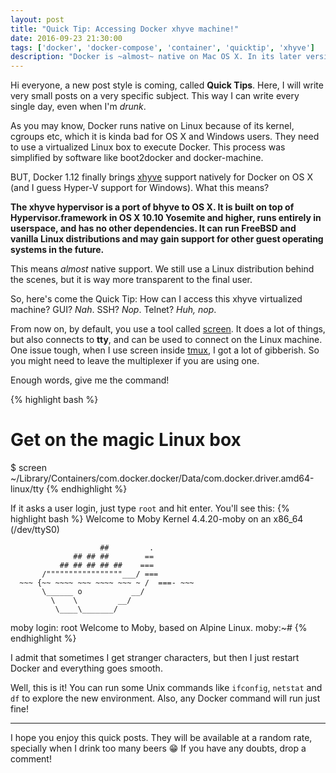 ```yaml
---
layout: post
title: "Quick Tip: Accessing Docker xhyve machine!"
date: 2016-09-23 21:30:00
tags: ['docker', 'docker-compose', 'container', 'quicktip', 'xhyve']
description: "Docker is ~almost~ native on Mac OS X. In its later version, 1.12, the team implemented Docker Machine with xhyve by default. But how can I access it? :whale:"
---
```


Hi everyone, a new post style is coming, called **Quick Tips**. Here, I will write very small posts on a very specific subject. This way I can write every single day, even when I'm *drunk*.

As you may know, Docker runs native on Linux because of its kernel, cgroups etc, which it is kinda bad for OS X and Windows users. They need to use a virtualized Linux box to execute Docker. This process was simplified by software like boot2docker and docker-machine. 

BUT, Docker 1.12 finally brings [xhyve](https://github.com/mist64/xhyve) support natively for Docker on OS X (and I guess Hyper-V support for Windows). What this means?

**The xhyve hypervisor is a port of bhyve to OS X. It is built on top of Hypervisor.framework in OS X 10.10 Yosemite and higher, runs entirely in userspace, and has no other dependencies. It can run FreeBSD and vanilla Linux distributions and may gain support for other guest operating systems in the future.**

This means *almost* native support. We still use a Linux distribution behind the scenes, but it is way more transparent to the final user.

So, here's come the Quick Tip: How can I access this xhyve virtualized machine? GUI? *Nah*. SSH? *Nop*. Telnet? *Huh, nop*.

From now on, by default, you use a tool called [screen](https://www.gnu.org/software/screen/). It does a lot of things, but also connects to **tty**, and can be used to connect on the Linux machine. One issue tough, when I use screen inside [tmux](https://tmux.github.io/), I got a lot of gibberish. So you might need to leave the multiplexer if you are using one.

Enough words, give me the command!

{% highlight bash %}
# Get on the magic Linux box
$ screen ~/Library/Containers/com.docker.docker/Data/com.docker.driver.amd64-linux/tty
{% endhighlight %}

If it asks a user login, just type `root` and hit enter. You'll see this:
{% highlight bash %}
Welcome to Moby
Kernel 4.4.20-moby on an x86_64 (/dev/ttyS0)

                        ##         .
                  ## ## ##        ==
               ## ## ## ## ##    ===
           /"""""""""""""""""___/ ===
      ~~~ {~~ ~~~~ ~~~ ~~~~ ~~~ ~ /  ===- ~~~
           \______ o           __/
             \    \         __/
              \____\_______/

moby login: root
Welcome to Moby, based on Alpine Linux.
moby:~# 
{% endhighlight %}

I admit that sometimes I get stranger characters, but then I just restart Docker and everything goes smooth.

Well, this is it! You can run some Unix commands like `ifconfig`, `netstat` and `df` to explore the new environment. Also, any Docker command will run just fine!

---

I hope you enjoy this quick posts. They will be available at a random rate, specially when I drink too many beers :grin: If you have any doubts, drop a comment!
